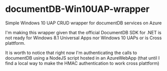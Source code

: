 # documentDB-Win10UAP-wrapper
Simple Windows 10 UAP CRUD wrapper for documentDB services on Azure

I'm making this wrapper given that the official DocumentDB SDK for .NET is not ready for Windows 8.1 Universal Apps nor Windows 10 UAPs or is Cross plattform.

It is worth to notice that right now I'm authenticating the calls to documentDB using a NodeJS script hosted in an AzureWebApp (that until I find a local way to make the HMAC authentication to work cross plattform)
